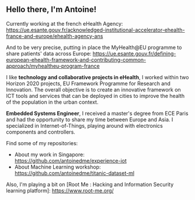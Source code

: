 ## Hello there, I'm Antoine!

Currently working at the french eHealth Agency: https://ue.esante.gouv.fr/acknowledged-institutional-accelerator-ehealth-france-and-europe/ehealth-agency-ans

And to be very precise, putting in place the MyHealth@EU programme to share patients' data across Europe: https://ue.esante.gouv.fr/defining-european-ehealth-framework-and-contributing-common-approach/myhealtheu-program-france

I like **technology and collaborative projects in eHealth**, I worked within two Horizon 2020 projects, EU Framework Programme for Research and Innovation. The overall objective is to create an innovative framework on ICT tools and services that can be deployed in cities to improve the health of the population in the urban context. 


**Embedded Systems Engineer**, I received a master's degree from ECE Paris and had the opportunity to share my time between Europe and Asia. I specialized in Internet-of-Things, playing around with electronics components and controllers.

Find some of my repositories:

- About my work in Singapore: https://github.com/antoinedme/experience-iot
- About Machine Learning workshop: https://github.com/antoinedme/titanic-dataset-ml


Also, I'm playing a bit on [Root Me : Hacking and Information Security learning platform]: https://www.root-me.org/
<!--
**antoinedme/antoinedme** is a ✨ _special_ ✨ repository because its `README.md` (this file) appears on your GitHub profile.

Here are some ideas to get you started:

- 🔭 I’m currently working on ...
- 🌱 I’m currently learning ...
- 👯 I’m looking to collaborate on ...
- 🤔 I’m looking for help with ...
- 💬 Ask me about ...
- 📫 How to reach me: ...
- 😄 Pronouns: ...
- ⚡ Fun fact: ...
-->
